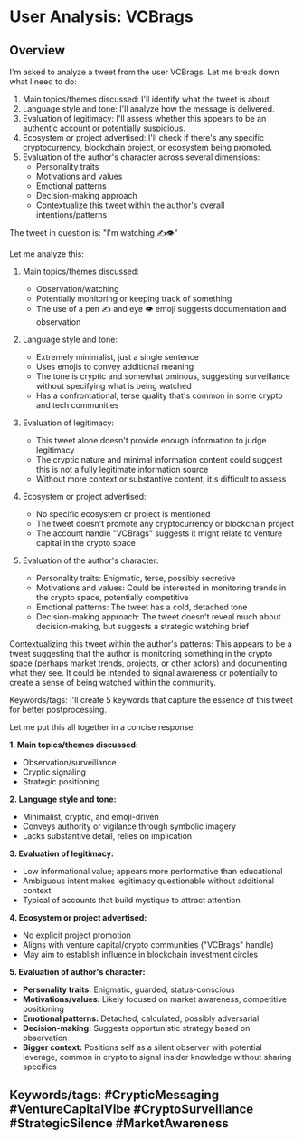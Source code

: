 # User Analysis: VCBrags

## Overview

<think>
I'm asked to analyze a tweet from the user VCBrags. Let me break down what I need to do:

1. Main topics/themes discussed: I'll identify what the tweet is about.
2. Language style and tone: I'll analyze how the message is delivered.
3. Evaluation of legitimacy: I'll assess whether this appears to be an authentic account or potentially suspicious.
4. Ecosystem or project advertised: I'll check if there's any specific cryptocurrency, blockchain project, or ecosystem being promoted.
5. Evaluation of the author's character across several dimensions:
   - Personality traits
   - Motivations and values
   - Emotional patterns
   - Decision-making approach
   - Contextualize this tweet within the author's overall intentions/patterns

The tweet in question is: "I'm watching ✍️👁️"

Let me analyze this:

1. Main topics/themes discussed:
   - Observation/watching
   - Potentially monitoring or keeping track of something
   - The use of a pen ✍️ and eye 👁️ emoji suggests documentation and observation

2. Language style and tone:
   - Extremely minimalist, just a single sentence
   - Uses emojis to convey additional meaning
   - The tone is cryptic and somewhat ominous, suggesting surveillance without specifying what is being watched
   - Has a confrontational, terse quality that's common in some crypto and tech communities

3. Evaluation of legitimacy:
   - This tweet alone doesn't provide enough information to judge legitimacy
   - The cryptic nature and minimal information content could suggest this is not a fully legitimate information source
   - Without more context or substantive content, it's difficult to assess

4. Ecosystem or project advertised:
   - No specific ecosystem or project is mentioned
   - The tweet doesn't promote any cryptocurrency or blockchain project
   - The account handle "VCBrags" suggests it might relate to venture capital in the crypto space

5. Evaluation of the author's character:
   - Personality traits: Enigmatic, terse, possibly secretive
   - Motivations and values: Could be interested in monitoring trends in the crypto space, potentially competitive
   - Emotional patterns: The tweet has a cold, detached tone
   - Decision-making approach: The tweet doesn't reveal much about decision-making, but suggests a strategic watching brief
   
Contextualizing this tweet within the author's patterns: This appears to be a tweet suggesting that the author is monitoring something in the crypto space (perhaps market trends, projects, or other actors) and documenting what they see. It could be intended to signal awareness or potentially to create a sense of being watched within the community.

Keywords/tags: I'll create 5 keywords that capture the essence of this tweet for better postprocessing.

Let me put this all together in a concise response:
</think>

**1. Main topics/themes discussed:**  
- Observation/surveillance  
- Cryptic signaling  
- Strategic positioning  

**2. Language style and tone:**  
- Minimalist, cryptic, and emoji-driven  
- Conveys authority or vigilance through symbolic imagery  
- Lacks substantive detail, relies on implication  

**3. Evaluation of legitimacy:**  
- Low informational value; appears more performative than educational  
- Ambiguous intent makes legitimacy questionable without additional context  
- Typical of accounts that build mystique to attract attention  

**4. Ecosystem or project advertised:**  
- No explicit project promotion  
- Aligns with venture capital/crypto communities ("VCBrags" handle)  
- May aim to establish influence in blockchain investment circles  

**5. Evaluation of author's character:**  
- **Personality traits:** Enigmatic, guarded, status-conscious  
- **Motivations/values:** Likely focused on market awareness, competitive positioning  
- **Emotional patterns:** Detached, calculated, possibly adversarial  
- **Decision-making:** Suggests opportunistic strategy based on observation  
- **Bigger context:** Positions self as a silent observer with potential leverage, common in crypto to signal insider knowledge without sharing specifics  

**Keywords/tags:** #CrypticMessaging #VentureCapitalVibe #CryptoSurveillance #StrategicSilence #MarketAwareness
---
